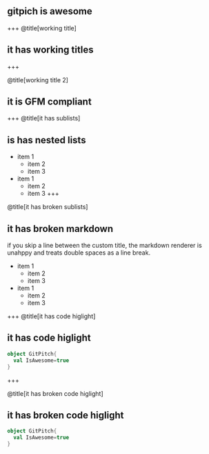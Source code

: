 
## gitpich is awesome

+++
@title[working title]
## it has working titles

+++

@title[working title 2]

## it is GFM compliant

+++
@title[it has sublists]
## is has nested lists

* item 1
  * item 2
  * item 3
* item 1
  * item 2
  * item 3
+++

@title[it has broken sublists]
## it has broken  markdown

if you skip a line between the custom title, the markdown renderer is unahppy and treats double spaces as a line break.

* item 1
  * item 2
  * item 3
* item 1
  * item 2
  * item 3

+++
@title[it has code higlight]
## it has code higlight

```scala
object GitPitch{
  val IsAwesome=true
}
```
+++

@title[it has broken code higlight]

## it has broken code higlight

```scala
object GitPitch{
  val IsAwesome=true
}
```